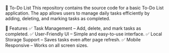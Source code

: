 📝 To-Do List
This repository contains the source code for a basic To-Do List application. The app allows users to manage daily tasks efficiently by adding, deleting, and marking tasks as completed.

🌟 Features
✅ Task Management – Add, delete, and mark tasks as completed.
✅ User-Friendly UI – Simple and easy-to-use interface.
✅ Local Storage Support – Saves tasks even after page refresh.
✅ Mobile Responsive – Works on all screen sizes.


